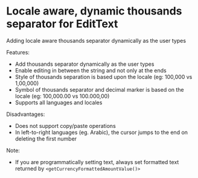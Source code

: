 # Locale aware, dynamic thousands separator for EditText
Adding locale aware thousands separator dynamically as the user types

Features:
* Add thousands separator dynamically as the user types
* Enable editing in between the string and not only at the ends
* Style of thousands separation is based upon the locale (eg: 100,000 vs 1,00,000)
* Symbol of thousands separator and decimal marker is based on the locale (eg: 100,000.00 vs 100.000,00)
* Supports all languages and locales 

Disadvantages:
* Does not support copy/paste operations
* In left-to-right languages (eg. Arabic), the cursor jumps to the end on deleting the first number

Note:
* If you are programmatically setting text, always set formatted text returned by `<getCurrencyFormattedAmountValue()>`
